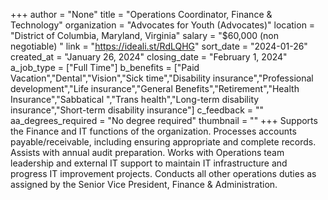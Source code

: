 +++
author = "None"
title = "Operations Coordinator, Finance & Technology"
organization = "Advocates for Youth (Advocates)"
location = "District of Columbia, Maryland, Virginia"
salary = "$60,000 (non negotiable) "
link = "https://ideali.st/RdLQHG"
sort_date = "2024-01-26"
created_at = "January 26, 2024"
closing_date = "February 1, 2024"
a_job_type = ["Full Time"]
b_benefits = ["Paid Vacation","Dental","Vision","Sick time","Disability insurance","Professional development","Life insurance","General Benefits","Retirement","Health Insurance","Sabbatical ","Trans health","Long-term disability insurance","Short-term disability insurance"]
c_feedback = ""
aa_degrees_required = "No degree required"
thumbnail = ""
+++
Supports the Finance and IT functions of the organization. Processes accounts payable/receivable, including ensuring appropriate and complete records. Assists with annual audit preparation. Works with Operations team leadership and external IT support to maintain IT infrastructure and progress IT improvement projects. Conducts all other operations duties as assigned by the Senior Vice President, Finance & Administration. 